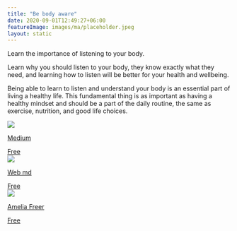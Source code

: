 ```yaml
---
title: "Be body aware"
date: 2020-09-01T12:49:27+06:00
featureImage: images/ma/placeholder.jpeg
layout: static
---
```


Learn the importance of listening to your body.

Learn why you should listen to your body, they know exactly what they need, and learning how to listen will be better for your health and wellbeing.

Being able to learn to listen and understand your body is an essential part of living a healthy life. This fundamental thing is as important as having a healthy mindset and should be a part of the daily routine, the same as exercise, nutrition, and good life choices.

<a class="ma-link" href="https://medium.com/live-your-life-on-purpose/learn-to-listen-to-your-body-3-useful-techniques-f135699d280f"><div class="ma-card"><div class="ma-icon"><img src ="/images/icon-check.png"/></div><div class="ma-name"><p>Medium</p></div><div class="ma-paid-text"><span>Free</span></div></div></a><a class="ma-link" href="https://www.webmd.com/a-to-z-guides/ss/slideshow-listen-to-body"><div class="ma-card"><div class="ma-icon"><img src ="/images/icon-check.png"/></div><div class="ma-name"><p>Web md</p></div><div class="ma-paid-text"><span>Free</span></div></div></a><a class="ma-link" href="https://ameliafreer.com/article/the-importance-of-listening-to-your-body/"><div class="ma-card"><div class="ma-icon"><img src ="/images/icon-check.png"/></div><div class="ma-name"><p>Amelia Freer</p></div><div class="ma-paid-text"><span>Free</span></div></div></a>  

<br/><br/>






